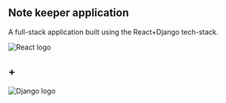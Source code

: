 ## Note keeper application

A full-stack application built using the React+Django tech-stack.

![React logo](/images/react.png)

## +

![Django logo](/images/django.png)
